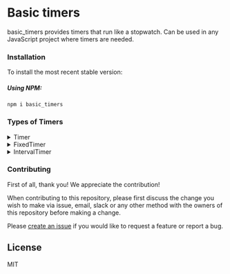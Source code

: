 # Basic timers

basic_timers provides timers that run like a stopwatch. Can be used in any JavaScript project where timers are needed.

### Installation

To install the most recent stable version:

##### Using NPM:

```console
npm i basic_timers
```

### Types of Timers

<details>
<summary>Timer</summary>

Runs indefinitely until `end()` method is executed.

##### Parameters:

| Property Name        | type     | description                                    | default |
| -------------------- | -------- | ---------------------------------------------- | ------- |
| on_start             | Function | Function to be ran when timer starts           | null    |
| on_end               | Function | Function to be ran when timer ends             | null    |
| on_update            | Function | Function to be ran every time timer updates    | null    |
| on_pause             | Function | Function to be ran every time timer is paused  | null    |
| on_resume            | Function | Function to be ran every time timer is resumed | null    |
| update_interval_rate | int      | Milliseconds between checking for update       | 10      |

```javascript
const on_start = () => console.log("start");
const on_end = () => console.log("end");
const timer = new Timer({
  on_start,
  on_end,
  update_interval_rate: 100,
});
```

| Method / Attribute | description                                    |
| ------------------ | ---------------------------------------------- |
| timer.start()      | Starts timer                                   |
| timer.pause()      | Pauses timer                                   |
| timer.resume()     | Resumes a paused timer                         |
| timer.end()        | Ends timer                                     |
| timer.get_time()   | Get total time elapsed                         |
| is_running         | Checks if timer is running and returns boolean |
| is_paused          | Check if timer is paused and returns boolean   |

</details>

<details>
<summary>FixedTimer</summary>

Runs for a fixed duration or until `end()` method is called.

##### Parameters: Extends Timer Class

| Property Name | type | description                                                           | default  |
| ------------- | ---- | --------------------------------------------------------------------- | -------- |
| on_start             | Function | Function to be ran when timer starts           | null    |
| on_end               | Function | Function to be ran when timer ends             | null    |
| on_update            | Function | Function to be ran every time timer updates    | null    |
| on_pause             | Function | Function to be ran every time timer is paused  | null    |
| on_resume            | Function | Function to be ran every time timer is resumed | null    |
| update_interval_rate | int      | Milliseconds between checking for update       | 10      |
| duration      | int  | Milliseconds timer will run until timer.end() is called automatically | required |

```javascript
const on_start = () => console.log("start");
const on_end = () => console.log("end");
const timer = new FixedTimer({
  on_start,
  on_end,
  duration: 1000 * 20,
  update_interval_rate: 100,
});
// timer will run for 20 seconds
```
| Method / Attribute | description                                    |
| ------------------ | ---------------------------------------------- |
| timer.start()      | Starts timer                                   |
| timer.pause()      | Pauses timer                                   |
| timer.resume()     | Resumes a paused timer                         |
| timer.end()        | Ends timer                                     |
| timer.get_time()   | Get total time elapsed                         |
| is_running         | Checks if timer is running and returns boolean |
| is_paused          | Check if timer is paused and returns boolean   |

</details>

<details>
<summary>IntervalTimer</summary>

Runs indefinitely and times intervals.

##### Parameters: Extends Timer Class

| Property Name        | type     | description                                      | default |
| -------------------- | -------- | ------------------------------------------------ | ------- |
| on_start             | Function | Function to be ran when timer starts           | null    |
| on_end               | Function | Function to be ran when timer ends             | null    |
| on_update            | Function | Function to be ran every time timer updates    | null    |
| on_pause             | Function | Function to be ran every time timer is paused  | null    |
| on_resume            | Function | Function to be ran every time timer is resumed | null    |
| update_interval_rate | int      | Milliseconds between checking for update       | 10      |
| on_complete_interval | Function | Function to be run when an interval is completed | null    |

```javascript
const on_start = () => console.log("start");
const on_end = () => console.log("end");
const on_complete_interval = () => console.log("interval completed");
const timer = new IntervalTimer({
  on_start,
  on_end,
  on_complete_interval,
  duration: 1000 * 20,
  update_interval_rate: 100,
});
for (let i = 1; i < 4; i++) {
  setTimeout(() => timer.complete_interval(), i * 2000);
}
console.log(timer.get_all_completed_intervals());
```

| Method                              | description                                                 |
| ----------------------------------- | ----------------------------------------------------------- |
| timer.start()      | Starts timer                                   |
| timer.pause()      | Pauses timer                                   |
| timer.resume()     | Resumes a paused timer                         |
| timer.end()        | Ends timer                                     |
| timer.get_time()   | Get total time elapsed                         |
| is_running         | Checks if timer is running and returns boolean |
| is_paused          | Check if timer is paused and returns boolean   |
| timer.complete_interval()           | Adds total time for interval to list of completed intervals |
| timer.get_all_completed_intervals() | Gets list of all completed intervals                        |

</details>

### Contributing

First of all, thank you! We appreciate the contribution!

When contributing to this repository, please first discuss the change you wish to make via issue,
email, slack or any other method with the owners of this repository before making a change.

Please [create an issue](https://github.com/BrannanC/basic_timers/issues/new) if you would like to request a feature or report a bug.

## License

MIT
